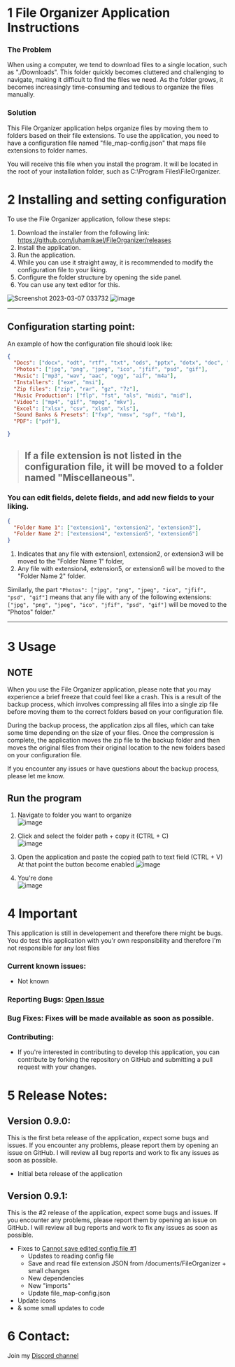 # 1 File Organizer Application Instructions

### The Problem
When using a computer, we tend to download files to a single location, such as "./Downloads". This folder quickly becomes cluttered and challenging to navigate, making it difficult to find the files we need. As the folder grows, it becomes increasingly time-consuming and tedious to organize the files manually.

### Solution
This File Organizer application helps organize files by moving them to folders based on their file extensions. To use the application, you need to have a configuration file named "file_map-config.json" that maps file extensions to folder names. 

You will receive this file when you install the program. It will be located in the root of your installation folder, such as C:\Program Files\FileOrganizer.

# 2 Installing and setting configuration
To use the File Organizer application, follow these steps:

1. Download the installer from the following link: https://github.com/juhamikael/FileOrganizer/releases
2. Install the application.
3. Run the application.
4. While you can use it straight away, it is recommended to modify the configuration file to your liking.
5. Configure the folder structure by opening the side panel.
6. You can use any text editor for this.

![Screenshot 2023-03-07 033732](https://user-images.githubusercontent.com/83360104/223297027-76848ed3-4fa4-49ba-ab1d-8a9f5b866bc4.jpg)
![image](https://user-images.githubusercontent.com/83360104/222017811-64f6af5e-66f5-4bba-809b-5475a0d52d33.png)

---

## Configuration starting point:
An example of how the configuration file should look like:

```json
{
  "Docs": ["docx", "odt", "rtf", "txt", "ods", "pptx", "dotx", "doc", "ppt"],
  "Photos": ["jpg", "png", "jpeg", "ico", "jfif", "psd", "gif"],
  "Music": ["mp3", "wav", "aac", "ogg", "aif", "m4a"],
  "Installers": ["exe", "msi"],
  "Zip files": ["zip", "rar", "gz", "7z"],
  "Music Production": ["flp", "fst", "als", "midi", "mid"],
  "Video": ["mp4", "gif", "mpeg", "mkv"],
  "Excel": ["xlsx", "csv", "xlsm", "xls"],
  "Sound Banks & Presets": ["fxp", "nmsv", "spf", "fxb"],
  "PDF": ["pdf"],

}
```
> ## If a file extension is not listed in the configuration file, it will be moved to a folder named "Miscellaneous". 



### You can edit fields, delete fields, and add new fields to your liking. 

```json
{
  "Folder Name 1": ["extension1", "extension2", "extension3"],
  "Folder Name 2": ["extension4", "extension5", "extension6"]
}
```

1. Indicates that any file with extension1, extension2, or extension3 will be moved to the "Folder Name 1" folder, 
2. Any file with extension4, extension5, or extension6 will be moved to the "Folder Name 2" folder.

Similarly, the part `"Photos": ["jpg", "png", "jpeg", "ico", "jfif", "psd", "gif"]` means that any file with any of the following extensions: `["jpg", "png", "jpeg", "ico", "jfif", "psd", "gif"]` will be moved to the "Photos" folder."

---

# 3 Usage

## NOTE
When you use the File Organizer application, please note that you may experience a brief freeze that could feel like a crash. This is a result of the backup process, which involves compressing all files into a single zip file before moving them to the correct folders based on your configuration file.

During the backup process, the application zips all files, which can take some time depending on the size of your files. Once the compression is complete, the application moves the zip file to the backup folder and then moves the original files from their original location to the new folders based on your configuration file.

If you encounter any issues or have questions about the backup process, please let me know. 

## Run the program 
1. Navigate to folder you want to organize  
![image](https://user-images.githubusercontent.com/83360104/222024641-f6d2e2d9-6e9e-4514-9052-c9ee0660aea5.png)

2. Click and select the folder path + copy it (CTRL + C)  
![image](https://user-images.githubusercontent.com/83360104/222024679-4f05afbe-31af-49de-9a61-7787179d787d.png)

3. Open the application and paste the copied path to text field (CTRL + V) 
At that point the button become enabled 
![image](https://user-images.githubusercontent.com/83360104/222024728-b8350ce0-91ba-4d17-838a-00e1e60389be.png)

4. You're done  
![image](https://user-images.githubusercontent.com/83360104/222024924-7a08d61c-d8a7-4055-92e9-23fbbbe369db.png)



# 4 Important
This application is still in developement and therefore there might be bugs.
You do test this application with you'r own responsibility and therefore I'm not responsible for any lost files


### Current known issues:
- Not known

### Reporting Bugs: [Open Issue](https://github.com/juhamikael/FileOrganizer/issues)
### Bug Fixes: Fixes will be made available as soon as possible.
### Contributing: 
- If you're interested in contributing to develop this application, you can contribute by forking the repository on GitHub and submitting a pull request with your changes. 

# 5 Release Notes:
## Version 0.9.0:
This is the first beta release of the application, expect some bugs and issues. If you encounter any problems, please report them by opening an issue on GitHub. I will review all bug reports and work to fix any issues as soon as possible.
- Initial beta release of the application 

## Version 0.9.1:
This is the #2 release of the application, expect some bugs and issues. If you encounter any problems, please report them by opening an issue on GitHub. I will review all bug reports and work to fix any issues as soon as possible.
* Fixes to [Cannot save edited config file #1](https://github.com/juhamikael/FileOrganizer/issues/1)
  * Updates to reading config file
  * Save and read file extension JSON from <username>/documents/FileOrganizer + small changes
  * New dependencies
  * New "imports"
  * Update file_map-config.json
 * Update icons
 * & some small updates to code

# 6 Contact: 
Join my [Discord channel](https://discord.gg/cxp7EKw53w)


